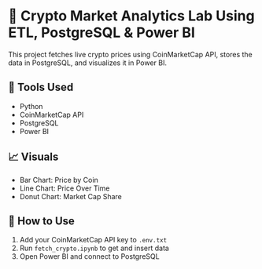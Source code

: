 # 🧪 Crypto Market Analytics Lab Using ETL, PostgreSQL & Power BI

This project fetches live crypto prices using CoinMarketCap API, stores the data in PostgreSQL, and visualizes it in Power BI.

## 🔧 Tools Used
- Python
- CoinMarketCap API
- PostgreSQL
- Power BI

## 📈 Visuals
- Bar Chart: Price by Coin
- Line Chart: Price Over Time
- Donut Chart: Market Cap Share

## 📂 How to Use
1. Add your CoinMarketCap API key to `.env.txt`
2. Run `fetch_crypto.ipynb` to get and insert data
3. Open Power BI and connect to PostgreSQL
